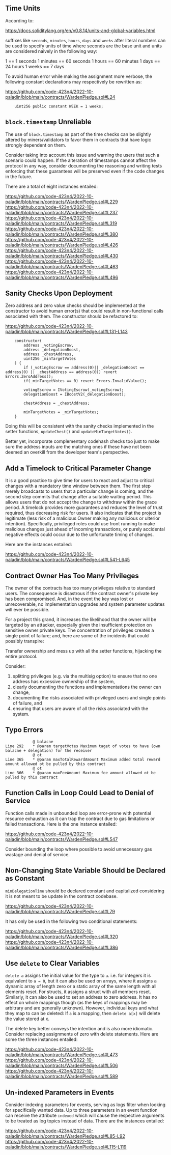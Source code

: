 ## Time Units
According to:

https://docs.soliditylang.org/en/v0.8.14/units-and-global-variables.html

suffixes like `seconds`, `minutes`, `hours`, `days` and `weeks` after literal numbers can be used to specify units of time where seconds are the base unit and units are considered naively in the following way:

1 == 1 seconds
1 minutes == 60 seconds
1 hours == 60 minutes
1 days == 24 hours
1 weeks == 7 days

To avoid human error while making the assignment more verbose, the following constant declarations may respectively be rewritten as:

https://github.com/code-423n4/2022-10-paladin/blob/main/contracts/WardenPledge.sol#L24

```
    uint256 public constant WEEK = 1 weeks;
```
## `block.timestamp` Unreliable
The use of `block.timestamp` as part of the time checks can be slightly altered by miners/validators to favor them in contracts that have logic strongly dependent on them.

Consider taking into account this issue and warning the users that such a scenario could happen. If the alteration of timestamps cannot affect the protocol in any way, consider documenting the reasoning and writing tests enforcing that these guarantees will be preserved even if the code changes in the future.

There are a total of eight instances entailed:

https://github.com/code-423n4/2022-10-paladin/blob/main/contracts/WardenPledge.sol#L229
https://github.com/code-423n4/2022-10-paladin/blob/main/contracts/WardenPledge.sol#L237
https://github.com/code-423n4/2022-10-paladin/blob/main/contracts/WardenPledge.sol#L319
https://github.com/code-423n4/2022-10-paladin/blob/main/contracts/WardenPledge.sol#L380
https://github.com/code-423n4/2022-10-paladin/blob/main/contracts/WardenPledge.sol#L426
https://github.com/code-423n4/2022-10-paladin/blob/main/contracts/WardenPledge.sol#L430
https://github.com/code-423n4/2022-10-paladin/blob/main/contracts/WardenPledge.sol#L463
https://github.com/code-423n4/2022-10-paladin/blob/main/contracts/WardenPledge.sol#L496

## Sanity Checks Upon Deployment
Zero address and zero value checks should be implemented at the constructor to avoid human error(s) that could result in non-functional calls associated with them. The constructor should be refactored to:

https://github.com/code-423n4/2022-10-paladin/blob/main/contracts/WardenPledge.sol#L131-L143

```
    constructor(
        address _votingEscrow,
        address _delegationBoost,
        address _chestAddress,
        uint256 _minTargetVotes
    ) {
        if (_votingEscrow == address(0)|| _delegationBoost == address(0) || _chestAddress == address(0)) revert Errors.ZeroAddress();
        if(_minTargetVotes == 0) revert Errors.InvalidValue();
        
        votingEscrow = IVotingEscrow(_votingEscrow);
        delegationBoost = IBoostV2(_delegationBoost);

        chestAddress = _chestAddress;

        minTargetVotes = _minTargetVotes;
    }
```
Doing this will be consistent with the sanity checks implemented in the setter functions,  `updateChest()` and `updateMinTargetVotes()`.

Better yet, incorporate complementary codehash checks too just to make sure the address inputs are the matching ones if these have not been deemed an overkill from the developer team's perspective.

## Add a Timelock to Critical Parameter Change
It is a good practice to give time for users to react and adjust to critical changes with a mandatory time window between them. The first step merely broadcasts to users that a particular change is coming, and the second step commits that change after a suitable waiting period. This allows users that do not accept the change to withdraw within the grace period. A timelock provides more guarantees and reduces the level of trust required, thus decreasing risk for users. It also indicates that the project is legitimate (less risk of a malicious Owner making any malicious or ulterior intention). Specifically, privileged roles could use front running to make malicious changes just ahead of incoming transactions, or purely accidental negative effects could occur due to the unfortunate timing of changes. 

Here are the instances entailed:

https://github.com/code-423n4/2022-10-paladin/blob/main/contracts/WardenPledge.sol#L541-L645

## Contract Owner Has Too Many Privileges
The owner of the contracts has too many privileges relative to standard users. The consequence is disastrous if the contract owner's private key has been compromised. And, in the event the key was lost or unrecoverable, no implementation upgrades and system parameter updates will ever be possible.

For a project this grand, it increases the likelihood that the owner will be targeted by an attacker, especially given the insufficient protection on sensitive owner private keys. The concentration of privileges creates a single point of failure; and, here are some of the incidents that could possibly transpire:

Transfer ownership and mess up with all the setter functions, hijacking the entire protocol.

Consider:
1) splitting privileges (e.g. via the multisig option) to ensure that no one address has excessive ownership of the system,
2) clearly documenting the functions and implementations the owner can change,
3) documenting the risks associated with privileged users and single points of failure, and
4) ensuring that users are aware of all the risks associated with the system.

## Typo Errors
```
            @ balacne
Line 292    * @param targetVotes Maximum taget of votes to have (own balacne + delegation) for the receiver
            @ ot
Line 365    * @param maxTotalRewardAmount Maximum added total reward amount allowed ot be pulled by this contract
            @ ot
Line 366    * @param maxFeeAmount Maximum fee amount allowed ot be pulled by this contract
```
## Function Calls in Loop Could Lead to Denial of Service
Function calls made in unbounded loop are error-prone with potential resource exhaustion as it can trap the contract due to gas limitations or failed transactions. Here is the one instance entailed:

https://github.com/code-423n4/2022-10-paladin/blob/main/contracts/WardenPledge.sol#L547

Consider bounding the loop where possible to avoid unnecessary gas wastage and denial of service. 

## Non-Changing State Variable Should be Declared as Constant
`minDelegationTime` should be declared constant and capitalized considering it is not meant to be update in the contract codebase.

https://github.com/code-423n4/2022-10-paladin/blob/main/contracts/WardenPledge.sol#L79

It has only be used in the following two conditional statements:

https://github.com/code-423n4/2022-10-paladin/blob/main/contracts/WardenPledge.sol#L320
https://github.com/code-423n4/2022-10-paladin/blob/main/contracts/WardenPledge.sol#L386

## Use `delete` to Clear Variables
`delete a` assigns the initial value for the type to `a`. i.e. for integers it is equivalent to `a = 0`, but it can also be used on arrays, where it assigns a dynamic array of length zero or a static array of the same length with all elements reset. For structs, it assigns a struct with all members reset. Similarly, it can also be used to set an address to zero address. It has no effect on whole mappings though (as the keys of mappings may be arbitrary and are generally unknown). However, individual keys and what they map to can be deleted: If `a` is a mapping, then `delete a[x]` will delete the value stored at x.

The delete key better conveys the intention and is also more idiomatic. Consider replacing assignments of zero with delete statements. Here are some the three instances entailed:

https://github.com/code-423n4/2022-10-paladin/blob/main/contracts/WardenPledge.sol#L473
https://github.com/code-423n4/2022-10-paladin/blob/main/contracts/WardenPledge.sol#L506
https://github.com/code-423n4/2022-10-paladin/blob/main/contracts/WardenPledge.sol#L589

## Un-indexed Parameters in Events
Consider indexing parameters for events, serving as logs filter when looking for specifically wanted data. Up to three parameters in an event function can receive the attribute `indexed` which will cause the respective arguments to be treated as log topics instead of data. There are the instances entailed:

https://github.com/code-423n4/2022-10-paladin/blob/main/contracts/WardenPledge.sol#L85-L92
https://github.com/code-423n4/2022-10-paladin/blob/main/contracts/WardenPledge.sol#L115-L119